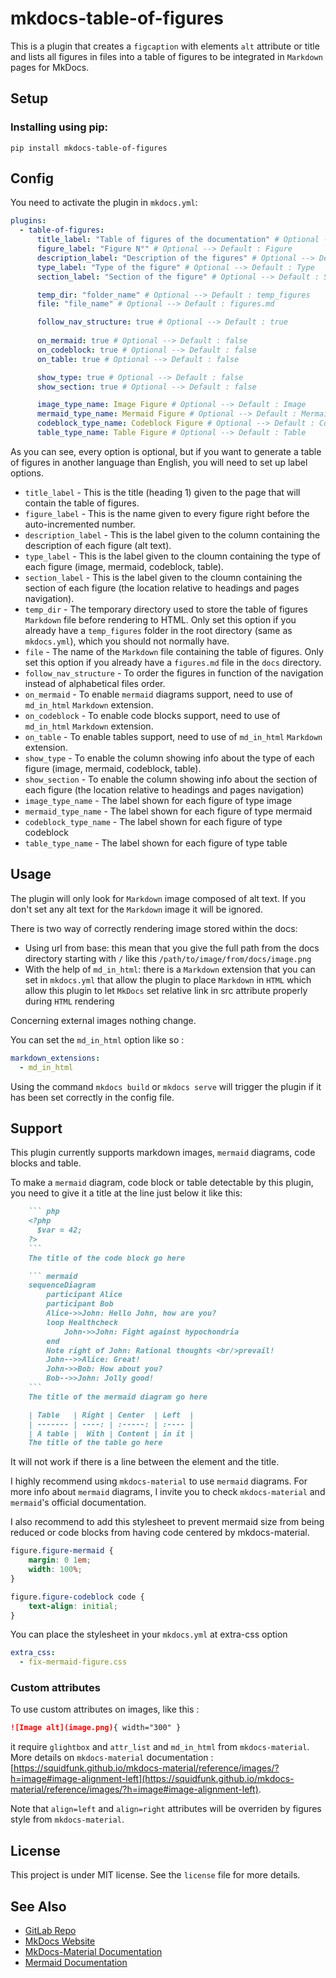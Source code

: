 # mkdocs-table-of-figures

This is a plugin that creates a `figcaption` with elements `alt` attribute or title and lists all figures in files into a table of figures to be integrated in `Markdown` pages for MkDocs.

## Setup

### Installing using pip:

`pip install mkdocs-table-of-figures`

## Config

You need to activate the plugin in `mkdocs.yml`:

``` yaml
plugins:
  - table-of-figures:
      title_label: "Table of figures of the documentation" # Optional --> Default : Table of Figures
      figure_label: "Figure N°" # Optional --> Default : Figure
      description_label: "Description of the figures" # Optional --> Default : Description
      type_label: "Type of the figure" # Optional --> Default : Type
      section_label: "Section of the figure" # Optional --> Default : Section

      temp_dir: "folder_name" # Optional --> Default : temp_figures
      file: "file_name" # Optional --> Default : figures.md

      follow_nav_structure: true # Optional --> Default : true
      
      on_mermaid: true # Optional --> Default : false
      on_codeblock: true # Optional --> Default : false
      on_table: true # Optional --> Default : false

      show_type: true # Optional --> Default : false
      show_section: true # Optional --> Default : false

      image_type_name: Image Figure # Optional --> Default : Image
      mermaid_type_name: Mermaid Figure # Optional --> Default : Mermaid
      codeblock_type_name: Codeblock Figure # Optional --> Default : Codeblock
      table_type_name: Table Figure # Optional --> Default : Table
```

As you can see, every option is optional, but if you want to generate a table of figures in another language than English, you will need to set up label options.

- `title_label` - This is the title (heading 1) given to the page that will contain the table of figures.
- `figure_label` - This is the name given to every figure right before the auto-incremented number.
- `description_label` - This is the label given to the column containing the description of each figure (alt text).
- `type_label` - This is the label given to the cloumn containing the type of each figure (image, mermaid, codeblock, table).
- `section_label` - This is the label given to the cloumn containing the section of each figure (the location relative to headings and pages navigation).
- `temp_dir` - The temporary directory used to store the table of figures `Markdown` file before rendering to HTML. Only set this option if you already have a `temp_figures` folder in the root directory (same as `mkdocs.yml`), which you should not normally have.
- `file` - The name of the `Markdown` file containing the table of figures. Only set this option if you already have a `figures.md` file in the `docs` directory.
- `follow_nav_structure` - To order the figures in function of the navigation instead of alphabetical files order.
- `on_mermaid` - To enable `mermaid` diagrams support, need to use of `md_in_html` `Markdown` extension.
- `on_codeblock` - To enable code blocks support, need to use of `md_in_html` `Markdown` extension.
- `on_table` - To enable tables support, need to use of `md_in_html` `Markdown` extension.
- `show_type` - To enable the column showing info about the type of each figure (image, mermaid, codeblock, table).
- `show_section` - To enable the column showing info about the section of each figure (the location relative to headings and pages navigation)
- `image_type_name` - The label shown for each figure of type image
- `mermaid_type_name` - The label shown for each figure of type mermaid
- `codeblock_type_name` - The label shown for each figure of type codeblock
- `table_type_name` - The label shown for each figure of type table

## Usage

The plugin will only look for `Markdown` image composed of alt text. If you don't set any alt text for the `Markdown` image it will be ignored.

There is two way of correctly rendering image stored within the docs:

- Using url from base: this mean that you give the full path from the docs directory starting with `/` like this `/path/to/image/from/docs/image.png`
- With the help of `md_in_html`: there is a `Markdown` extension that you can set in `mkdocs.yml` that allow the plugin to place `Markdown` in `HTML` which allow this plugin to let `MkDocs` set relative link in src attribute properly during `HTML` rendering

Concerning external images nothing change.

You can set the `md_in_html` option like so :

``` yaml
markdown_extensions:
  - md_in_html
```

Using the command `mkdocs build` or `mkdocs serve` will trigger the plugin if it has been set correctly in the config file.

## Support

This plugin currently supports markdown images, `mermaid` diagrams, code blocks and table.

To make a `mermaid` diagram, code block or table detectable by this plugin, you need to give it a title at the line just below it like this:

``` markdown
    ``` php
    <?php
      $var = 42;
    ?>
    ```
    The title of the code block go here
```

``` markdown
    ``` mermaid
    sequenceDiagram
        participant Alice
        participant Bob
        Alice->>John: Hello John, how are you?
        loop Healthcheck
            John->>John: Fight against hypochondria
        end
        Note right of John: Rational thoughts <br/>prevail!
        John-->>Alice: Great!
        John->>Bob: How about you?
        Bob-->>John: Jolly good!
    ```
    The title of the mermaid diagram go here
```

``` markdown
    | Table   | Right | Center  | Left  |
    | ------- | ----: | :-----: | :---- |
    | A table |  With | Content | in it |
    The title of the table go here
```

It will not work if there is a line between the element and the title.

I highly recommend using `mkdocs-material` to use `mermaid` diagrams. For more info about `mermaid` diagrams, I invite you to check `mkdocs-material` and `mermaid`'s official documentation.

I also recommend to add this stylesheet to prevent mermaid size from being reduced or code blocks from having code centered by mkdocs-material.

``` css
figure.figure-mermaid {
    margin: 0 1em;
    width: 100%;
}

figure.figure-codeblock code {
    text-align: initial;
}
```

You can place the stylesheet in your `mkdocs.yml` at extra-css option

``` yml
extra_css:
  - fix-mermaid-figure.css
```

### Custom attributes

To use custom attributes on images, like this :

``` markdown
![Image alt](image.png){ width="300" }
```

it require `glightbox` and `attr_list` and `md_in_html` from `mkdocs-material`. More details on `mkdocs-material` documentation : [https://squidfunk.github.io/mkdocs-material/reference/images/?h=image#image-alignment-left](https://squidfunk.github.io/mkdocs-material/reference/images/?h=image#image-alignment-left).

Note that `align=left` and `align=right` attributes will be overriden by figures style from `mkdocs-material`.

## License

This project is under MIT license. See the `license` file for more details.

## See Also

- [GitLab Repo](http://www.gitlab.org/cfpt-mkdocs-plugins/mkdocs-table-of-figures/)
- [MkDocs Website](http://www.mkdocs.org/)
- [MkDocs-Material Documentation](https://squidfunk.github.io/mkdocs-material/)
- [Mermaid Documentation](https://mermaid.org/intro/)